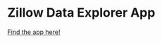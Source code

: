 # Zillow Data Explorer App

[Find the app here!](https://celine-vendler.shinyapps.io/zillow-data-explorer-app/)
